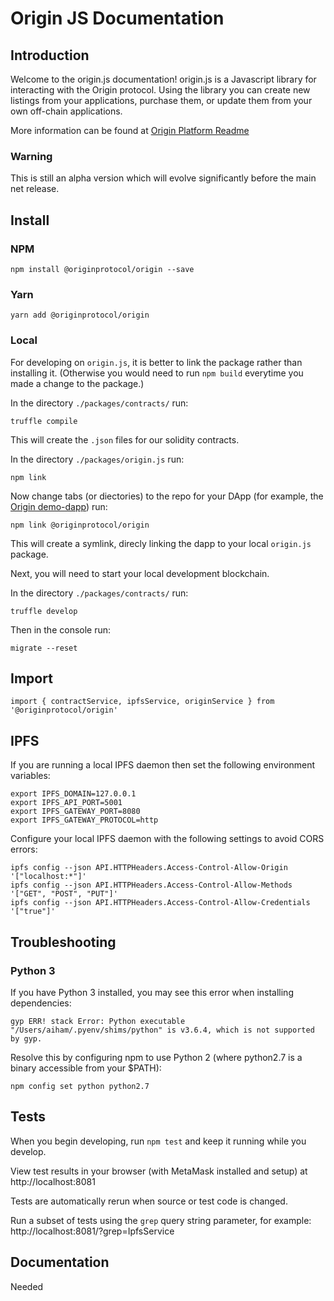 # Origin JS Documentation

## Introduction

Welcome to the origin.js documentation! origin.js is a Javascript library for interacting with the Origin protocol.
Using the library you can create new listings from your applications, purchase them, or update them from your own off-chain applications. 

More information can be found at [Origin Platform Readme](/README.md) 

### Warning
This is still an alpha version which will evolve significantly before the main net release. 


## Install 

### NPM
```
npm install @originprotocol/origin --save
```

### Yarn
```
yarn add @originprotocol/origin
```

### Local
For developing on `origin.js`, it is better to link the package rather than installing it. (Otherwise you would need to run `npm build` everytime you made a change to the package.)

In the directory `./packages/contracts/` run:
```
truffle compile
```
This will create the `.json` files for our solidity contracts. 

In the directory `./packages/origin.js` run:
```
npm link
```

Now change tabs (or diectories) to the repo for your DApp (for example, the [Origin demo-dapp](https://github.com/OriginProtocol/demo-dapp)) run:
```
npm link @originprotocol/origin
```
This will create a symlink, direcly linking the dapp to your local `origin.js` package.

Next, you will need to start your local development blockchain. 

In the directory `./packages/contracts/` run:
```
truffle develop
```

Then in the console run:
```
migrate --reset
```



## Import 
```
import { contractService, ipfsService, originService } from '@originprotocol/origin'
```

## IPFS

If you are running a local IPFS daemon then set the following environment variables:

```
export IPFS_DOMAIN=127.0.0.1
export IPFS_API_PORT=5001
export IPFS_GATEWAY_PORT=8080
export IPFS_GATEWAY_PROTOCOL=http
```

Configure your local IPFS daemon with the following settings to avoid CORS errors:

```
ipfs config --json API.HTTPHeaders.Access-Control-Allow-Origin '["localhost:*"]'
ipfs config --json API.HTTPHeaders.Access-Control-Allow-Methods '["GET", "POST", "PUT"]'
ipfs config --json API.HTTPHeaders.Access-Control-Allow-Credentials '["true"]'
```

## Troubleshooting

### Python 3

If you have Python 3 installed, you may see this error when installing dependencies:

```
gyp ERR! stack Error: Python executable "/Users/aiham/.pyenv/shims/python" is v3.6.4, which is not supported by gyp.
```

Resolve this by configuring npm to use Python 2 (where python2.7 is a binary accessible from your $PATH):

```
npm config set python python2.7
```

## Tests

When you begin developing, run `npm test` and keep it running while you develop.

View test results in your browser (with MetaMask installed and setup) at http://localhost:8081

Tests are automatically rerun when source or test code is changed.

Run a subset of tests using the `grep` query string parameter, for example: http://localhost:8081/?grep=IpfsService

## Documentation
Needed
